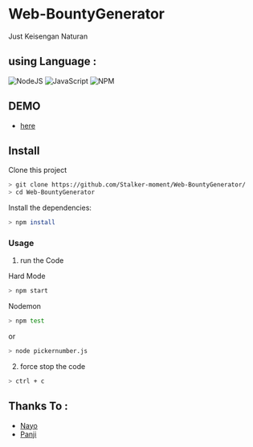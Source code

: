 # Web-BountyGenerator
Just Keisengan Naturan

## using Language :
![NodeJS](https://img.shields.io/badge/node.js-6DA55F?style=for-the-badge&logo=node.js&logoColor=white) ![JavaScript](https://img.shields.io/badge/javascript-%23323330.svg?style=for-the-badge&logo=javascript&logoColor=%23F7DF1E) ![NPM](https://img.shields.io/badge/NPM-%23CB3837.svg?style=for-the-badge&logo=npm&logoColor=white)

## DEMO
- [here](https://webshots-notice-pb-instead.trycloudflare.com/)

## Install
Clone this project

```bash
> git clone https://github.com/Stalker-moment/Web-BountyGenerator/
> cd Web-BountyGenerator
```

Install the dependencies:

```bash
> npm install
```

### Usage
1. run the Code

 Hard Mode

```bash
> npm start
```

 Nodemon 

```bash
> npm test
```
 or
```bash
> node pickernumber.js
```

2. force stop the code
```bash
> ctrl + c
```

## Thanks To :
- [Nayo](https://www.instagram.com/n_roofiif_zahir2/)
- [Panji](https://www.instagram.com/_panjieh19/)
